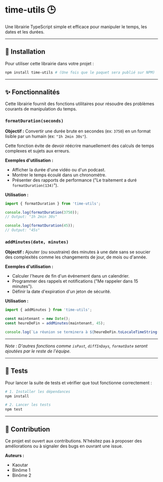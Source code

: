 # time-utils 🕒

Une librairie TypeScript simple et efficace pour manipuler le temps, les dates et les durées.

---

## 🚀 Installation

Pour utiliser cette librairie dans votre projet :

```bash
npm install time-utils # (Une fois que le paquet sera publié sur NPM)
```

---

## ✨ Fonctionnalités

Cette librairie fournit des fonctions utilitaires pour résoudre des problèmes courants de manipulation du temps.

### `formatDuration(seconds)`

**Objectif :** Convertir une durée brute en secondes (ex: `3750`) en un format lisible par un humain (ex: `"1h 2min 30s"`).

Cette fonction évite de devoir réécrire manuellement des calculs de temps complexes et sujets aux erreurs.

**Exemples d'utilisation :**
- Afficher la durée d'une vidéo ou d'un podcast.
- Montrer le temps écoulé dans un chronomètre.
- Présenter des rapports de performance ("Le traitement a duré `formatDuration(134)`").

**Utilisation :**
```typescript
import { formatDuration } from 'time-utils';

console.log(formatDuration(3750));
// Output: "1h 2min 30s"

console.log(formatDuration(45));
// Output: "45s"
```

### `addMinutes(date, minutes)`

**Objectif :** Ajouter (ou soustraire) des minutes à une date sans se soucier des complexités comme les changements de jour, de mois ou d'année.

**Exemples d'utilisation :**
- Calculer l'heure de fin d'un événement dans un calendrier.
- Programmer des rappels et notifications ("Me rappeler dans 15 minutes").
- Définir la date d'expiration d'un jeton de sécurité.

**Utilisation :**
```typescript
import { addMinutes } from 'time-utils';

const maintenant = new Date();
const heureDeFin = addMinutes(maintenant, 45);

console.log(`La réunion se terminera à ${heureDeFin.toLocaleTimeString()}`);
```

---

*Note : D'autres fonctions comme `isPast`, `diffInDays`, `formatDate` seront ajoutées par le reste de l'équipe.*

---

## 🧪 Tests

Pour lancer la suite de tests et vérifier que tout fonctionne correctement :

```bash
# 1. Installer les dépendances
npm install

# 2. Lancer les tests
npm test
```

---

## 🤝 Contribution

Ce projet est ouvert aux contributions. N'hésitez pas à proposer des améliorations ou à signaler des bugs en ouvrant une issue.

**Auteurs :**
- Kaoutar
- Binôme 1
- Binôme 2
